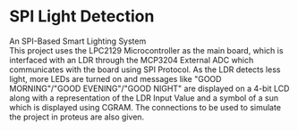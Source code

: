 # SPI Light Detection
An SPI-Based Smart Lighting System<br>
This project uses the LPC2129 Microcontroller as the main board, which is interfaced with an LDR through the MCP3204 External ADC which communicates with the board using SPI Protocol. As the LDR detects less light, more LEDs are turned on and messages like "GOOD MORNING"/"GOOD EVENING"/"GOOD NIGHT" are displayed on a 4-bit LCD along with a representation of the LDR Input Value and a symbol of a sun which is displayed using CGRAM. The connections to be used to simulate the project in proteus are also given.
